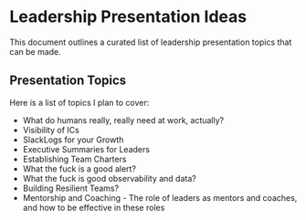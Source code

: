 # Leadership Presentation Ideas

This document outlines a curated list of leadership presentation topics that can be made. 

## Presentation Topics

Here is a list of topics I plan to cover:

- What do humans really, really need at work, actually?
- Visibility of ICs
- SlackLogs for your Growth
- Executive Summaries for Leaders
- Establishing Team Charters
- What the fuck is a good alert?
- What the fuck is good observability and data?
- Building Resilient Teams?
- Mentorship and Coaching - The role of leaders as mentors and coaches, and how to be effective in these roles
